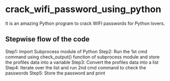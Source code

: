 # crack_wifi_password_using_python
It is an amazing Python program to crack WIFI passwords for Python lovers.

## Stepwise flow of the code
Step1: Import Subprocess module of Python
Step2: Run the 1st cmd command using check_output() function of subprocess module and store the profiles data into a variable
Step3: Convert the profiles data into a list
Step4: Iterate over the list and run 2nd cmd command to check the passwords
Step5: Store the password and print
